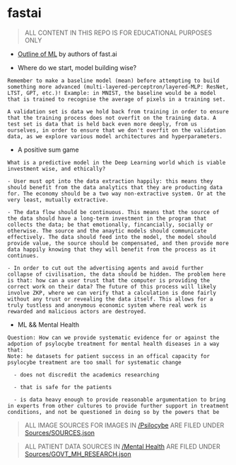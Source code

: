 # fastai

> ALL CONTENT IN THIS REPO IS FOR EDUCATIONAL PURPOSES ONLY

- [Outline of ML](./ML_explained.txt) by authors of fast.ai 

- Where do we start, model building wise?

```
Remember to make a baseline model (mean) before attempting to build something more advanced (multi-layered-perceptron/layered-MLP: ResNet, LTST, GPT, etc.)! Example: in MNIST, the baseline would be a model that is trained to recognise the average of pixels in a training set.

A validation set is data we hold back from training in order to ensure that the training process does not overfit on the training data. A test set is data that is held back even more deeply, from us ourselves, in order to ensure that we don't overfit on the validation data, as we explore various model architectures and hyperparameters.
```

- A positive sum game

```
What is a predictive model in the Deep Learning world which is viable investment wise, and ethically?

- User must opt into the data extraction happily: this means they should benefit from the data analytics that they are producting data for. The economy should be a two way non-extractive system. Or at the very least, mutually extractive. 

- The data flow should be continuous. This means that the source of the data should have a long-term investment in the program that collects the data; be that emotionally, fincancially, socially or otherwise. The source and the anaytic models should communicate effectively. The data should feed into the model, the model should provide value, the source should be compensated, and then provide more data happily knowing that they will benefit from the process as it continues.

- In order to cut out the advertising agents and avoid further collapse of civilisation, the data should be hidden. The problem here is that: how can a user trust that the computer is providing the correct work on their data? The future of this process will likely involve ZKP, where we can verify that a calculation is done fairly without any trust or revealing the data itself. This allows for a truly tustless and anonymous economic system where real work is rewarded and malicious actors are destroyed.
```

- ML && Mental Health

```
Question: How can we provide systematic evidence for or against the adpotion of psylocybe treatment for mental health diseases in a way that:
Note: he datasets for patient success in an offical capacity for psylocybe treatment are too small for systematic change

  - does not discredit the academics researching 

  - that is safe for the patients 

  - is data heavy enough to provide reasonable argumentation to bring in experts from other cultures to provide further support in treatment conditions, and not be questioned in doing so by the powers that be
```

> ALL IMAGE SOURCES FOR IMAGES IN [/Psilocybe](/Psilocybe/) ARE FILED UNDER [Sources/SOURCES.json](Sources/SOURCES.json)

> ALL PATIENT DATA SOURCES IN [/Mental Health](/MH/) ARE FILED UNDER [Sources/GOVT_MH_RESEARCH.json](Sources/GOVT_MH_RESEARCH.json)